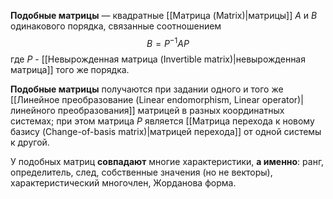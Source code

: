 **Подобные матрицы** — квадратные [[Матрица (Matrix)|матрицы]] $A$ и $B$ одинакового порядка, связанные соотношением$$B=P^{-1}AP$$где $P$ - [[Невырожденная матрица (Invertible matrix)|невырожденная матрица]] того же порядка.

**Подобные матрицы** получаются при задании одного и того же [[Линейное преобразование (Linear endomorphism, Linear operator)|линейного преобразования]] матрицей в разных координатных системах; при этом матрица $Р$ является [[Матрица перехода к новому базису (Change-of-basis matrix)|матрицей перехода]] от одной системы к другой.

У подобных матриц **совпадают** многие характеристики, **а именно**: ранг, определитель, след, собственные значения (но не векторы), характеристический многочлен, Жорданова форма.